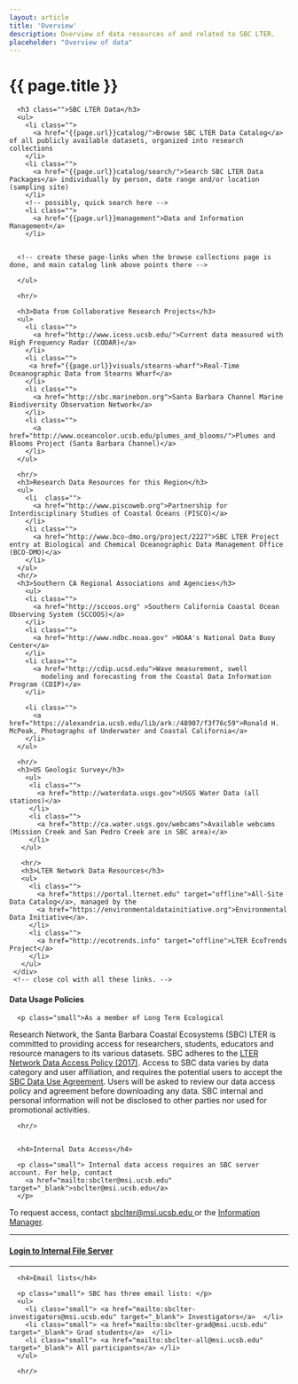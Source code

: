 ```yaml
---
layout: article
title: 'Overview'
description: Overview of data resources of and related to SBC LTER.
placeholder: "Overview of data"
---
```


<h1>{{ page.title }}</h1>

<div id="main-container">
  <div class="row">
  <!-- fun stuff -->
    <div class="col-md-9">

      <h3 class="">SBC LTER Data</h3>
      <ul> 
        <li class="">
          <a href="{{page.url}}catalog/">Browse SBC LTER Data Catalog</a> of all publicly available datasets, organized into research collections
        </li>               
        <li class="">
          <a href="{{page.url}}catalog/search/">Search SBC LTER Data Packages</a> individually by person, date range and/or location (sampling site)
        </li>
        <!-- possibly, quick search here -->
        <li class="">
          <a href="{{page.url}}management">Data and Information Management</a>
        </li>

 
      <!-- create these page-links when the browse collections page is done, and main catalog link above points there -->   
 
      </ul>

      <hr/>
       
      <h3>Data from Collaborative Research Projects</h3>
      <ul>
        <li class="">
          <a href="http://www.icess.ucsb.edu/">Current data measured with High Frequency Radar (CODAR)</a> 
        </li>
        <li class="">
         <a href="{{page.url}}visuals/stearns-wharf">Real-Time Oceanographic Data from Stearns Wharf</a> 
        </li>
        <li class="">
          <a href="http://sbc.marinebon.org">Santa Barbara Channel Marine Biodiversity Observation Network</a> 
        </li>       
        <li class="">
          <a href="http://www.oceancolor.ucsb.edu/plumes_and_blooms/">Plumes and Blooms Project (Santa Barbara Channel)</a> 
        </li>
      </ul>

      <hr/>
      <h3>Research Data Resources for this Region</h3>
      <ul>
        <li  class="">
          <a href="http://www.piscoweb.org">Partnership for Interdisciplinary Studies of Coastal Oceans (PISCO)</a>
        </li>
        <li class="">
          <a href="http://www.bco-dmo.org/project/2227">SBC LTER Project entry at Biological and Chemical Oceanographic Data Management Office (BCO-DMO)</a>
        </li>   
      </ul>
      <hr/>
      <h3>Southern CA Regional Associations and Agencies</h3>
        <ul>
        <li class="">
          <a href="http://sccoos.org" >Southern California Coastal Ocean Observing System (SCCOOS)</a>
        </li>
        <li class="">
          <a href="http://www.ndbc.noaa.gov" >NOAA's National Data Buoy Center</a>
        </li>
        <li class="">
          <a href="http://cdip.ucsd.edu">Wave measurement, swell
            modeling and forecasting from the Coastal Data Information Program (CDIP)</a> 
        </li>

        <li class="">
          <a href="https://alexandria.ucsb.edu/lib/ark:/48907/f3f76c59">Ronald H. McPeak, Photographs of Underwater and Coastal California</a>
        </li>
      </ul>
  
      <hr/>
      <h3>US Geologic Survey</h3>
        <ul>
         <li class="">
           <a href="http://waterdata.usgs.gov">USGS Water Data (all stations)</a> 
         </li>
         <li class="">
           <a href="http://ca.water.usgs.gov/webcams">Available webcams (Mission Creek and San Pedro Creek are in SBC area)</a>
         </li>    
       </ul>

       <hr/>
       <h3>LTER Network Data Resources</h3>
       <ul>
         <li class="">
           <a href="https://portal.lternet.edu" target="offline">All-Site Data Catalog</a>, managed by the
           <a href="https://environmentaldatainitiative.org">Environmental Data Initiative</a>.
         </li>
         <li class="">
           <a href="http://ecotrends.info" target="offline">LTER EcoTrends Project</a>
         </li>
       </ul>
     </div> 
     <!-- close col with all these links. -->


<!-- policies, internal access, noarrower  col -->
<div class="col-md-3">
<!-- policies -->
<h4>Data Usage Policies</h4>

      <p class="small">As a member of Long Term Ecological 
Research Network, the Santa Barbara Coastal Ecosystems (SBC) LTER 
is committed to providing access for researchers, students, educators and resource managers to its 
various datasets. SBC adheres to the <a href="https://lternet.edu/data-access-policy/" >LTER Network Data Access Policy (2017)</a>.
Access to SBC data varies by data category and user affiliation, and requires the potential users to 
accept the <a href="{{page.url}}policies">SBC Data Use Agreement</a>. 
Users will be asked to review our data access policy and agreement before downloading any data. 
SBC internal and personal information will not be disclosed to other parties nor used for promotional activities.</p>

      <hr/> 


      <h4>Internal Data Access</h4>

      <p class="small"> Internal data access requires an SBC server account. For help, contact
        <a href="mailto:sbclter@msi.ucsb.edu" target="_blank">sbclter@msi.ucsb.edu</a> 
      </p> 
   <!-- coment this out until help page is written -->
   <!-- 
  or see <a href="{{page.url}}/internal_access">Instructions for accessing Internal Data</a>.
 <p class="small"> 
 Internal data access requires SBC login. For help, see 
 <a href="{{page.url}}internal_access">Instructions for accessing Internal Data</a>. 
 </p> 
--> 
 <p class="small">
 To request access, contact <a href="mailto:sbclter@msi.ucsb.edu" target="_blank"> sbclter@msi.ucsb.edu </a> 
   or the <a href="mailto:lkui@ucsb.edu">Information Manager</a>.
 </p>  
       <hr/>  
 <h4><a href="https://sbc.lternet.edu/internal">Login to Internal File Server</a></h4> 
      <hr/> 


      <h4>Email lists</h4>

      <p class="small"> SBC has three email lists: </p>
      <ul>
        <li class="small"> <a href="mailto:sbclter-investigators@msi.ucsb.edu" target="_blank"> Investigators</a>  </li>
        <li class="small"> <a href="mailto:sbclter-grad@msi.ucsb.edu" target="_blank"> Grad students</a>  </li>
        <li class="small"> <a href="mailto:sbclter-all@msi.ucsb.edu" target="_blank"> All participants</a> </li>
      </ul>

      <hr/> 


</div> <!-- close right col -->
</div> <!-- close row -->
</div> <!-- cose main container -->

<script src="/assets/js/simple_search.js"/></script>
